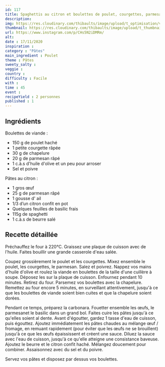 ```yaml
---
id: 117
title: Spaghettis au citron et boulettes de poulet, courgettes, parmesan
description: 
img: https://res.cloudinary.com/thibaults/image/upload/t_optimisation/v1605640136/Recipes/20201117_boulettes_poulet_courgettes.jpg
thumbnail: https://res.cloudinary.com/thibaults/image/upload/t_thumbnail_josie/v1605640136/Recipes/20201117_boulettes_poulet_courgettes.jpg
url: https://www.instagram.com/p/CHs5N2iDMRm/
alt: 
date : 17/11/2020
inspiration : 
category : "Pâtes"
main_ingredient : Poulet
theme : Pâtes
sweety_salty : 
veggie : 
country :
difficulty : Facile
with : 
time : 45
event :
recipeYield : 2 personnes
published : 1
---
```


## Ingrédients
Boulettes de viande :
 - 150 g de poulet haché
 - 1 petite courgette râpée
 - 30 g de chapelure
 - 20 g de parmesan râpé
 - 1 c.à.s d'huile d'olive et un peu pour arroser
 - Sel et poivre

Pâtes au citron :
 - 1 gros œuf
 - 25 g de parmesan râpé
 - 1 gousse d' ail
 - 1/3 d’un citron confit en pot
 - Quelques feuilles de basilic frais
 - 115g de spaghetti
 - 1 c.à.s de beurre salé

## Recette détaillée
Préchauffez le four à 220°C. Graissez une plaque de cuisson avec de l'huile. Faites bouillir une grande casserole d'eau salée.

Coupez grossièrement le poulet et les courgettes. Mixez ensemble le poulet, les courgettes, le parmesan. Salez et poivrez. Nappez vos mains d'huile d'olive et roulez la viande en boulettes de la taille d'une cuillère à soupe. Déposez les sur la plaque de cuisson. Enfournez pendant 10 minutes. Retirez du four. Parsemez vos boulettes avec la chapelure. Remettez au four encore 5 minutes, en surveillant attentivement, jusqu'à ce que les boulettes de viande soient bien cuites et que la chapelure soient dorées.

Pendant ce temps, préparez la carbonara. Fouetter ensemble les œufs, le parmesanet le basilic dans un grand bol. Faites cuire les pâtes jusqu'à ce qu'elles soient al dente. Avant d'égoutter, gardez 1 tasse d'eau de cuisson, puis égouttez. Ajoutez immédiatement les pâtes chaudes au mélange œuf / fromage, en remuant rapidement (pour éviter que les œufs ne se brouillent) jusqu'à ce que les œufs épaississent et créent une sauce. Diluez la sauce avec l'eau de cuisson, jusqu'à ce qu'elle atteigne une consistance baveuse. Ajoutez le beurre et le citron confit haché. Mélangez doucement pour combiner. Assaisonnez avec du sel et du poivre.

Servez vos pâtes et disposez par dessus vos boulettes.